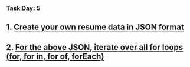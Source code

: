 ### Task Day: 5

## 1. [Create your own resume data in JSON format](https://github.com/Sharavanakumar35/day-5-task/blob/main/resume.json) 

## 2. [For the above JSON, iterate over all for loops (for, for in, for of, forEach)](https://github.com/Sharavanakumar35/day-5-task/blob/main/script.js)
